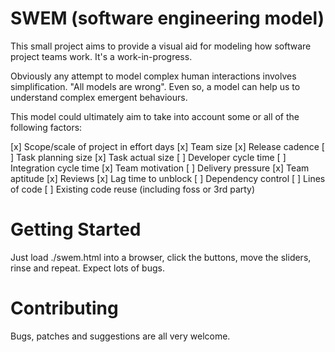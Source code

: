 # SWEM (software engineering model)

This small project aims to provide a visual aid for modeling how software
project teams work. It's a work-in-progress.

Obviously any attempt to model complex human interactions involves
simplification. "All models are wrong". Even so, a model can help us to
understand complex emergent behaviours.

This model could ultimately aim to take into account some or all of the
following factors:

[x] Scope/scale of project in effort days
[x] Team size
[x] Release cadence
[ ] Task planning size
[x] Task actual size
[ ] Developer cycle time
[ ] Integration cycle time
[x] Team motivation
[ ] Delivery pressure
[x] Team aptitude
[x] Reviews
[x] Lag time to unblock
[ ] Dependency control
[ ] Lines of code
[ ] Existing code reuse (including foss or 3rd party)

# Getting Started

Just load ./swem.html into a browser, click the buttons, move the sliders,
rinse and repeat. Expect lots of bugs.

# Contributing

Bugs, patches and suggestions are all very welcome.
